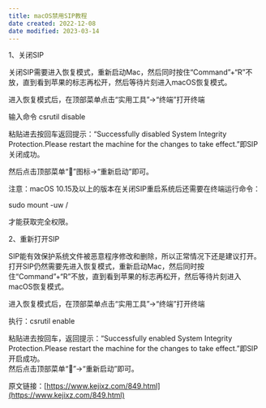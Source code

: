 ```yaml
---
title: macOS禁用SIP教程
date created: 2022-12-08
date modified: 2023-03-14
---
```


1、关闭SIP

关闭SIP需要进入恢复模式，重新启动Mac，然后同时按住“Command”+“R”不放，直到看到苹果的标志再松开，然后等待片刻进入macOS恢复模式。

进入恢复模式后，在顶部菜单点击“实用工具”→“终端”打开终端

输入命令 csrutil disable

粘贴进去按回车返回提示：“Successfully disabled System Integrity Protection.Please restart the machine for the changes to take effect.”即SIP关闭成功。

然后点击顶部菜单“”图标→“重新启动”即可。

注意：macOS 10.15及以上的版本在关闭SIP重启系统后还需要在终端运行命令：

sudo mount -uw /

才能获取完全权限。

2、重新打开SIP

SIP能有效保护系统文件被恶意程序修改和删除，所以正常情况下还是建议打开。打开SIP仍然需要先进入恢复模式，重新启动Mac，然后同时按住“Command”+“R”不放，直到看到苹果的标志再松开，然后等待片刻进入macOS恢复模式。

进入恢复模式后，在顶部菜单点击“实用工具”→“终端”打开终端

执行：csrutil enable

粘贴进去按回车，返回提示：“Successfully enabled System Integrity Protection.Please restart the machine for the changes to take effect.”即SIP开启成功。  
然后点击顶部菜单“”→“重新启动”即可。

原文链接：[https://www.kejixz.com/849.html](https://www.kejixz.com/849.html)
